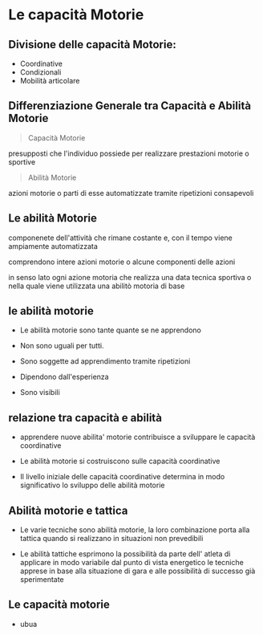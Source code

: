 # Le capacità Motorie

## Divisione delle capacità Motorie:
- Coordinative
- Condizionali
- Mobilità articolare

## Differenziazione Generale tra Capacità e Abilità Motorie

> Capacità Motorie

presupposti che l'individuo possiede per realizzare prestazioni motorie o sportive

> Abilità Motorie
 
azioni motorie o parti di esse automatizzate tramite ripetizioni consapevoli

## Le abilità Motorie

componenete dell'attività che rimane costante e, con il tempo viene ampiamente automatizzata

comprendono intere azioni motorie o alcune componenti delle azioni

in senso lato ogni azione motoria che realizza una data tecnica sportiva o nella quale viene utilizzata una abilitò motoria di base

## le abilità motorie

- Le abilità motorie sono tante quante se ne apprendono

- Non sono uguali per tutti.

- Sono soggette ad apprendimento tramite ripetizioni

- Dipendono dall'esperienza

- Sono visibili

## relazione tra capacità e abilità
- apprendere nuove abilita' motorie contribuisce a sviluppare le capacità coordinative

- Le abilità motorie si costruiscono sulle capacità coordinative

- Il livello iniziale delle capacità coordinative determina in modo significativo lo sviluppo delle abilità motorie 

## Abilità motorie e tattica
- Le varie tecniche sono abilità motorie, la loro combinazione porta alla tattica quando si realizzano in situazioni non prevedibili

- Le abilità tattiche esprimono la possibilità da parte dell' atleta di applicare in modo variabile dal punto di vista energetico le tecniche apprese in base alla situazione di gara e alle possibilità di successo già sperimentate

## Le capacità motorie
- ubua
<!--stackedit_data:
eyJoaXN0b3J5IjpbLTk5OTU3ODA0MiwxODkzODU3ODczXX0=
-->